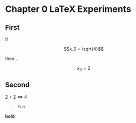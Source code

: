 # Chapter 0 LaTeX Experiments
## First
If
```math
x_0 = \sqrt{4}
```
then...
```math
x_0 = 2
```
## Second
2 + 2 	$\implies$ 4
> Fun

**bold**
